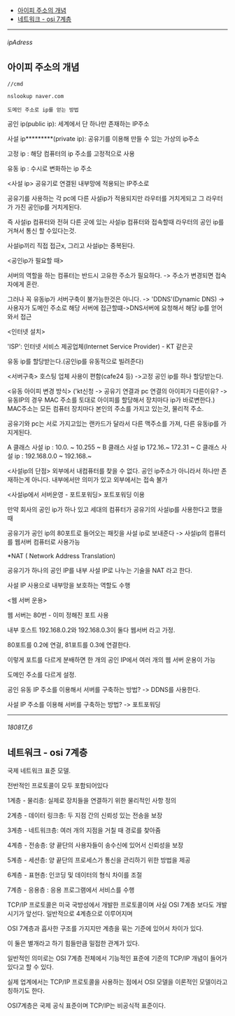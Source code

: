 - [아이피 주소의 개념](#ipAdress)
- [네트워크 - osi 7계층](#180817_6)


---


###### ipAdress

아이피 주소의 개념
-

```
//cmd

nslookup naver.com

도메인 주소로 ip를 얻는 방법
```

공인 ip(public ip): 세계에서 단 하나만 존재하는 IP주소

사설 ip*********(private ip): 공유기를 이용해 만들 수 있는 가상의 ip주소


고정 ip : 해당 컴퓨터의 ip 주소를 고정적으로 사용

유동 ip : 수시로 변화하는 ip 주소


<사설 ip>
공유기로 연결된 내부망에 적용되는 IP주소로

공유기를 사용하는 각 pc에 다른 사설ip가 적용되지만 라우터를 거치게되고 그 라우터가 가진 공인ip를 거치게된다. 

즉 사설ip 컴퓨터와 전혀 다른 곳에 있는 사설ip 컴퓨터와 접속할때 라우터의 공인 ip를 거쳐서 통신 할 수있다는것.

사설ip끼리 직접 접근x, 그리고 사설ip는 중복된다.

<공인ip가 필요할 때>

서버의 역할을 하는 컴퓨터는 반드시 고유한 주소가 필요하다. -> 주소가 변경되면 접속자에게 혼란.

그러나 꼭 유동ip가 서버구축이 불가능한것은 아니다. -> 'DDNS'(Dynamic DNS)
-> 사용자가 도메인 주소로 해당 서버에 접근할떄->DNS서버에 요청해서 해당 ip를 얻어와서 접근

<인터넷 설치>

'ISP': 인터넷 서비스 제공업체(Internet Service Provider) - KT 같은곳

유동 ip를 할당받는다.(공인ip를 유동적으로 빌려준다)

<서버구축>
호스팅 업체 사용이 편함(cafe24 등)
->고정 공인 ip를 하나 할당받는다.

<유동 아이피 변경 방식>
('kt신청 -> 공유기 연결과 pc 연결의 아이피가 다른이유? -> 유동IP의 경우 MAC 주소를 토대로 아이피를 할당해서 장치마다 ip가 바로변한다.)
MAC주소는 모든 컴퓨터 장치마다 본인의 주소를 가지고 있는것, 물리적 주소.

공유기와 pc는 서로 가지고있는 랜카드가 달라서 다른 맥주소를 가져, 다른 유동ip를 가지게된다.


A 클래스 사설 ip : 10.0. ~ 10.255 ~
B 클래스 사설 ip 172.16.~ 172.31 ~
C 클래스 사설 ip : 192.168.0.0 ~ 192.168.~

<사설ip의 단점>
외부에서 내컴퓨터를 찾을 수 없다.
공인 ip주소가 아니라서 하나만 존재하는게 아니다.
내부에서만 의미가 있고 외부에서는 접속 불가

<사설ip에서 서버운영 - 포트포워딩>
포트포워딩 이용

만약 회사의 공인 ip가 하나 있고 세대의 컴퓨터가 공유기의 사설ip를 사용한다고 했을때

공유기가 공인 ip의 80포트로 들어오는 패킷을 사설 ip로 보내준다 -> 사설ip의 컴퓨터를 웹서버 컴퓨터로 사용가능


*NAT ( Network Address Translation)

공유기가 하나의 공인 IP를 내부 사설 IP로 나누는 기술을 NAT 라고 한다.

사설 IP 사용으로 내부망을 보호하는 역할도 수행

<웹 서버 운용>

웹 서버는 80번 - 이미 정해진 포트 사용

내부 호스트 192.168.0.2와 192.168.0.3이 둘다 웹서버 라고 가정.

80포트를 0.2에 연걸, 81포트를 0.3에 연결한다.

이렇게 포트를 다르게 분배하면 한 개의 공인 IP에서 여러 개의 웹 서버 운용이 가능

도메인 주소를 다르게 설정.


공인 유동 IP 주소를 이용해서 서버를 구축하는 방법?
-> DDNS를 사용한다.

사설 IP 주소를 이용해 서버를 구축하는 방법?
-> 포트포워딩



-----------------------------------------

###### 180817_6

네트워크 - osi 7계층
-

국제 네트워크 표준 모델. 

전반적인 프로토콜이 모두 포함되어있다



1계층 - 물리층: 실제로 장치들을 연결하기 위한 물리적인 사항 정의

2계층 - 데이터 링크층: 두 지점 간의 신뢰성 있는 전송을 보장

3계층 - 네트워크층: 여러 개의 지점을 거칠 때 경로를 찾아줌

4계층 - 전송층: 양 끝단의 사용자들이 송수신에 있어서 신뢰성을 보장

5계층 - 세션층: 양 끝단의 프로세스가 통신을 관리하기 위한 방법을 제공

6계층 - 표현층: 인코딩 및 데이터의 형식 차이를 조절

7계층 - 응용층 : 응용 프로그램에서 서비스를 수행


TCP/IP 프로토콜은 미국 국방성에서 개발한 프로토콜이며 사실 OSI 7계층 보다도 개발 시기가 앞선다.
일반적으로 4계층으로 이루어지며

OSI 7계층과 흡사한 구조를 가지지만 계층을 묶는 기준에 있어서 차이가 있다.

이 둘은 별개라고 하기 힘들만큼 밀접한 관계가 있다.

일반적인 의미로는 OSI 7계층 전체에서 기능적인 표준에 기준의 TCP/IP 개념이 들어가 있다고 할 수 있다.

실제 업계에서는 TCP/IP 프로토콜을 사용하는 점에서 OSI 모델을 이론적인 모델이라고 칭하기도 한다.

OSI7계층은 국제 공식 표준이며
 TCP/IP는 비공식적 표준이다.






